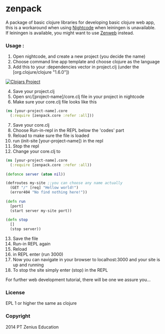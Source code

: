 zenpack
=======

A package of basic clojure libraries for developing basic clojure web app, this is a workaround when
using <a href="http://Nightcode.info" target="_blank">Nightcode</a> when leiningen is unavailable.  
If leiningen is available, you might want to use <a href="https://github.com/zeniuseducation/zenweb-template">Zenweb</a> instead.  

### Usage :

1. Open nightcode, and create a new project (you decide the name)  
2. Choose command line app template and choose clojure as the language  
3. Add this to your :dependencies vector in project.clj (under the [org.clojure/clojure "1.6.0"])  

[![Clojars Project](http://clojars.org/zenedu/zenpack/latest-version.svg)](http://clojars.org/zenedu/zenpack)

4. Save your project.clj  
5. Open src/[project-name]/core.clj file in your project in nightcode  
6. Make sure your core.clj file looks like this  

```clojure 
(ns [your-project-name].core
  (:require [zenpack.core :refer :all]))
```

7. Save your core.clj  
8. Choose Run-in-repl in the REPL below the 'codes' part  
9. Reload to make sure the file is loaded  
10. run (init-site [your-project-name]) in the repl  
11. Stop the repl  
12. Change your core.clj to   

```clojure
(ns [your-project-name].core
  (:require [zenpack.core :refer :all))
  
(defonce server (atom nil))

(defroutes my-site ;;you can choose any name actually
  (GET "/" [req] "Hellow world!")
  (error404 "No find nothing here!"))
  
(defn run
  [port]
  (start server my-site port))
  
(defn stop
  []
  (stop server))

```

13. Save the file  
14. Run-in REPL again  
15. Reload  
16. in REPL enter (run 3000)  
17. Now you can navigate in your browser to localhost:3000 and your site is up and running  
18. To stop the site simply enter (stop) in the REPL

For further web development tutorial, there will be one we assure you...

### License

EPL 1 or higher the same as clojure

### Copyright

2014 PT Zenius Education
